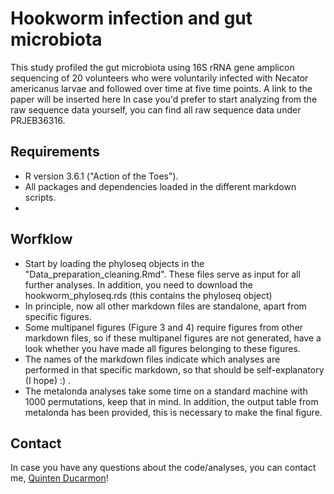 # Hookworm infection and gut microbiota

This study profiled the gut microbiota using 16S rRNA gene amplicon sequencing of 20 volunteers who were voluntarily infected with Necator americanus larvae and followed over time at five time points.
A link to the paper will be inserted here
In case you'd prefer to start analyzing from the raw sequence data yourself, you can find all raw sequence data under PRJEB36316.

## Requirements
- R version 3.6.1 ("Action of the Toes").
- All packages and dependencies loaded in the different markdown scripts. 
- 

## Worfklow
- Start by loading the phyloseq objects in the "Data_preparation_cleaning.Rmd". These files serve as input for all further analyses. In addition, you need to download the hookworm_phyloseq.rds (this contains the phyloseq object)
- In principle, now all other markdown files are standalone, apart from specific figures.
- Some multipanel figures (Figure 3 and 4) require figures from other markdown files, so if these multipanel figures are not generated, have a look whether you have made all figures belonging to these figures.
- The names of the markdown files indicate which analyses are performed in that specific markdown, so that should be self-explanatory (I hope) :) .
- The metalonda analyses take some time on a standard machine with 1000 permutations, keep that in mind. In addition, the output table from metalonda has been provided, this is necessary to make the final figure.

## Contact
In case you have any questions about the code/analyses, you can contact me, [Quinten Ducarmon](mailto:q.r.ducarmon@lumc.nl)! 